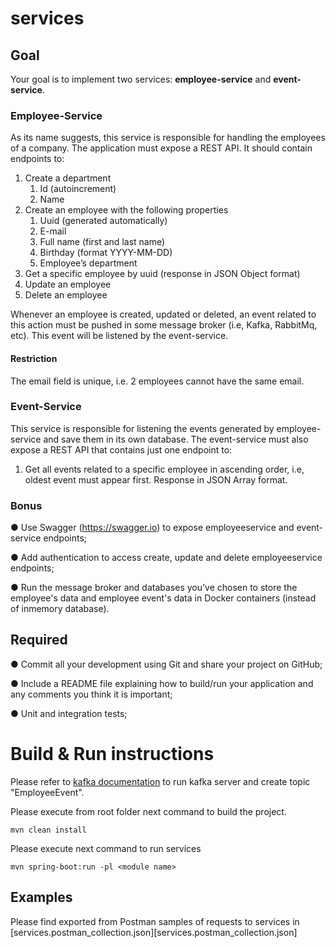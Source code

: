 # services
## Goal
Your goal is to implement two services: **employee-service** and **event-service**.

### Employee-Service
As its name suggests, this service is responsible for handling the employees of a company. The application must expose a REST API. It should contain endpoints to:

1. Create a department
    1. Id (auto­increment)
    2. Name
2. Create an employee with the following properties
    1. Uuid (generated automatically)
    2. E-mail
    3. Full name (first and last name)
    4. Birthday (format YYYY-MM-DD)
    5. Employee’s department
3. Get a specific employee by uuid (response in JSON Object format)
4. Update an employee
5. Delete an employee

Whenever an employee is created, updated or deleted, an event related to this action must be pushed in some message broker (i.e, Kafka, RabbitMq, etc). This event will be listened by the event-service.

#### Restriction
The email field is unique, i.e. 2 employees cannot have the same email.

### Event-Service

This service is responsible for listening the events generated by employee-service and save them in its own database. The event-service must also expose a REST API that contains just one endpoint to:

1. Get all events related to a specific employee in ascending order, i.e, oldest event must appear first. Response in JSON Array format.
### Bonus

● Use Swagger (https://swagger.io) to expose employee­service and event­service endpoints;

● Add authentication to access create, update and delete employee­service endpoints;

● Run the message broker and databases you’ve chosen to store the employee's data and employee event's data in Docker containers (instead of in­memory database).

## Required

● Commit all your development using Git and share your project on GitHub;

● Include a README file explaining how to build/run your application and any comments you think it is important;

● Unit and integration tests;

# Build & Run instructions
Please refer to [kafka documentation](https://kafka.apache.org/quickstart) to run kafka server and create topic "EmployeeEvent".

Please execute from root folder next command to build the project.

 ```
 mvn clean install
 ```

Please execute next command to run services

```
mvn spring-boot:run -pl <module name>
```

## Examples

Please find exported from Postman samples of requests to services in [services.postman_collection.json][services.postman_collection.json]